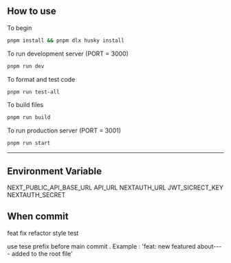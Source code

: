 ## How to use

To begin

```sh
pnpm install && pnpm dlx husky install
```

To run development server (PORT = 3000)

```sh
pnpm run dev
```

To format and test code

```sh
pnpm run test-all
```

To build files

```sh
pnpm run build
```

To run production server (PORT = 3001)

```sh
pnpm run start
```

---

## Environment Variable

NEXT_PUBLIC_API_BASE_URL
API_URL
NEXTAUTH_URL
JWT_SICRECT_KEY
NEXTAUTH_SECRET


## When commit 
feat 
fix
refactor
style
test

use tese prefix before main commit . Example : 'feat: new featured about---- added to the root file'